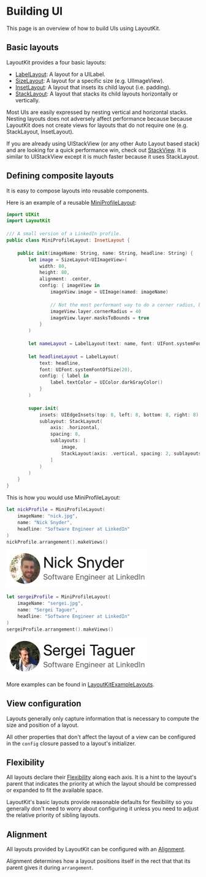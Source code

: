 # Building UI

This page is an overview of how to build UIs using LayoutKit.

## Basic layouts

LayoutKit provides a four basic layouts:

- [LabelLayout](https://github.com/linkedin/LayoutKit/blob/master/LayoutKit/Layouts/LabelLayout.swift): A layout for a UILabel.
- [SizeLayout](https://github.com/linkedin/LayoutKit/blob/master/LayoutKit/Layouts/SizeLayout.swift): A layout for a specific size (e.g. UIImageView).
- [InsetLayout](https://github.com/linkedin/LayoutKit/blob/master/LayoutKit/Layouts/InsetLayout.swift): A layout that insets its child layout (i.e. padding).
- [StackLayout](https://github.com/linkedin/LayoutKit/blob/master/LayoutKit/Layouts/StackLayout.swift): A layout that stacks its child layouts horizontally or vertically.

Most UIs are easily expressed by nesting vertical and horizontal stacks. Nesting layouts does not adversely affect performance because because LayoutKit does not create views for layouts that do not require one (e.g. StackLayout, InsetLayout).

If you are already using UIStackView (or any other Auto Layout based stack) and are looking for a quick performance win, check out [StackView](https://github.com/linkedin/LayoutKit/blob/master/LayoutKit/Views/StackView.swift). It is similar to UIStackView except it is much faster because it uses StackLayout.

## Defining composite layouts

It is easy to compose layouts into reusable components.

Here is an example of a reusable [MiniProfileLayout](https://github.com/linkedin/LayoutKit/blob/master/LayoutKitExampleLayouts/MiniProfileLayout.swift):

```swift
import UIKit
import LayoutKit

/// A small version of a LinkedIn profile.
public class MiniProfileLayout: InsetLayout {

    public init(imageName: String, name: String, headline: String) {
        let image = SizeLayout<UIImageView>(
            width: 80,
            height: 80,
            alignment: .center,
            config: { imageView in
                imageView.image = UIImage(named: imageName)

                // Not the most performant way to do a corner radius, but this is just a demo.
                imageView.layer.cornerRadius = 40
                imageView.layer.masksToBounds = true
            }
        )

        let nameLayout = LabelLayout(text: name, font: UIFont.systemFontOfSize(40))

        let headlineLayout = LabelLayout(
            text: headline,
            font: UIFont.systemFontOfSize(20),
            config: { label in
                label.textColor = UIColor.darkGrayColor()
            }
        )

        super.init(
            insets: UIEdgeInsets(top: 8, left: 8, bottom: 8, right: 8),
            sublayout: StackLayout(
                axis: .horizontal,
                spacing: 8,
                sublayouts: [
                    image,
                    StackLayout(axis: .vertical, spacing: 2, sublayouts: [nameLayout, headlineLayout])
                ]
            )
        )
    }
}
```

This is how you would use MiniProfileLayout:

```swift
let nickProfile = MiniProfileLayout(
    imageName: "nick.jpg",
    name: "Nick Snyder",
    headline: "Software Engineer at LinkedIn"
)
nickProfile.arrangement().makeViews()
```

![Nick's profile](img/nick.png)

```swift
let sergeiProfile = MiniProfileLayout(
    imageName: "sergei.jpg",
    name: "Sergei Taguer",
    headline: "Software Engineer at LinkedIn"
)
sergeiProfile.arrangement().makeViews()
```

![Sergei's profile](img/sergei.png)

More examples can be found in [LayoutKitExampleLayouts](https://github.com/linkedin/LayoutKit/blob/master/LayoutKitExampleLayouts).

## View configuration

Layouts generally only capture information that is necessary to compute the size and position of a layout.

All other properties that don't affect the layout of a view can be configured in the `config` closure passed to a layout's initializer.

## Flexibility

All layouts declare their [Flexibility](https://github.com/linkedin/LayoutKit/blob/master/LayoutKit/Flexibility.swift) along each axis. It is a hint to the layout's parent that indicates the priority at which the layout should be compressed or expanded to fit the available space.

LayoutKit's basic layouts provide reasonable defaults for flexibility so you generally don't need to worry about configuring it unless you need to adjust the relative priority of sibling layouts.

## Alignment

All layouts provided by LayoutKit can be configured with an [Alignment](https://github.com/linkedin/LayoutKit/blob/master/LayoutKit/Alignment.swift).

Alignment determines how a layout positions itself in the rect that that its parent gives it during `arrangement`.
